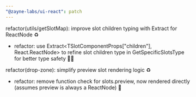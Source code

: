```yaml
---
"@zayne-labs/ui-react": patch
---
```


refactor(utils/getSlotMap): improve slot children typing with Extract for ReactNode ♻️

- refactor: use Extract<TSlotComponentProps["children"], React.ReactNode> to refine slot children type in GetSpecificSlotsType for better type safety 🧑‍💻

refactor(drop-zone): simplify preview slot rendering logic ♻️

- refactor: remove function check for slots.preview, now rendered directly (assumes preview is always a ReactNode) 🧹
